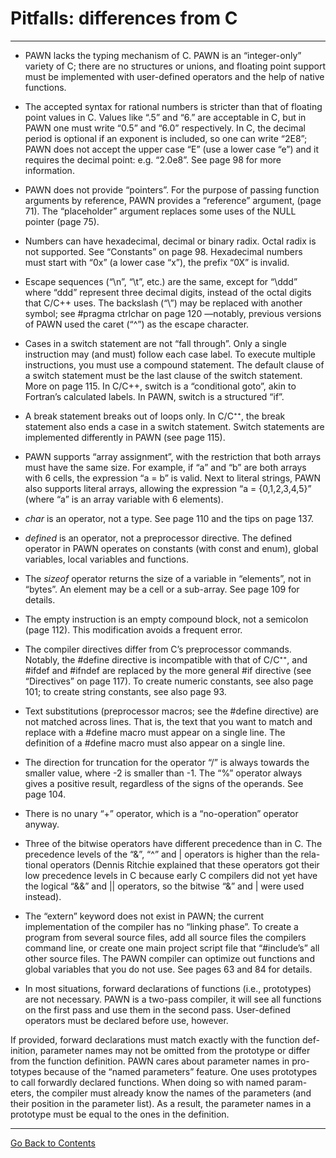 # Pitfalls: differences from C

---

- PAWN lacks the typing mechanism of C. PAWN is an “integer-only” variety of C; there are no structures or unions, and floating point support must be implemented with user-defined operators and the help of native functions.

- The accepted syntax for rational numbers is stricter than that of floating point values in C. Values like “.5” and “6.” are acceptable in C, but in PAWN one must write “0.5” and “6.0” respectively. In C, the decimal period is optional if an exponent is included, so one can write “2E8”; PAWN does not accept the upper case “E” (use a lower case “e”) and it requires the decimal point: e.g. “2.0e8”. See page 98 for more information.

- PAWN does not provide “pointers”. For the purpose of passing function arguments by reference, PAWN provides a “reference” argument, (page 71). The “placeholder” argument replaces some uses of the NULL pointer (page 75).

- Numbers can have hexadecimal, decimal or binary radix. Octal radix is not supported. See “Constants” on page 98. Hexadecimal numbers must start with “0x” (a lower case “x”), the prefix “0X” is invalid.

- Escape sequences (“\n”, “\t”, etc.) are the same, except for “\ddd” where “ddd” represent three decimal digits, instead of the octal digits that C/C++ uses. The backslash (“\”) may be replaced with another symbol; see #pragma ctrlchar on page 120 —notably, previous versions of PAWN used the caret (“^”) as the escape character.

- Cases in a switch statement are not “fall through”. Only a single instruction may (and must) follow each case label. To execute multiple instructions, you must use a compound statement. The default clause of a switch statement must be the last clause of the switch statement. More on page 115. In C/C++, switch is a “conditional goto”, akin to Fortran’s calculated labels. In PAWN, switch is a structured “if”.

- A break statement breaks out of loops only. In C/C⁺⁺, the break statement also ends a case in a switch statement. Switch statements are implemented differently in PAWN (see page 115).

- PAWN supports “array assignment”, with the restriction that both arrays must have the same size. For example, if “a” and “b” are both arrays with 6 cells, the expression “a = b” is valid. Next to literal strings, PAWN also supports literal arrays, allowing the expression “a = {0,1,2,3,4,5}” (where “a” is an array variable with 6 elements).

- _char_ is an operator, not a type. See page 110 and the tips on page 137.

- _defined_ is an operator, not a preprocessor directive. The defined operator in PAWN operates on constants (with const and enum), global variables, local variables and functions.

- The _sizeof_ operator returns the size of a variable in “elements”, not in “bytes”. An element may be a cell or a sub-array. See page 109 for details.

- The empty instruction is an empty compound block, not a semicolon (page 112). This modification avoids a frequent error.

- The compiler directives differ from C’s preprocessor commands. Notably, the #define directive is incompatible with that of C/C⁺⁺, and #ifdef and #ifndef are replaced by the more general #if directive (see “Directives” on page 117). To create numeric constants, see also page 101; to create string constants, see also page 93.

- Text substitutions (preprocessor macros; see the #define directive) are not matched across lines. That is, the text that you want to match and replace with a #define macro must appear on a single line. The definition of a #define macro must also appear on a single line.

- The direction for truncation for the operator “/” is always towards the smaller value, where -2 is smaller than -1. The “%” operator always gives a positive result, regardless of the signs of the operands. See page 104.

- There is no unary “+” operator, which is a “no-operation” operator anyway.

- Three of the bitwise operators have different precedence than in C. The precedence levels of the “&”, “^” and | operators is higher than the rela- tional operators (Dennis Ritchie explained that these operators got their low precedence levels in C because early C compilers did not yet have the logical “&&” and || operators, so the bitwise “&” and | were used instead).

- The “extern” keyword does not exist in PAWN; the current implementation of the compiler has no “linking phase”. To create a program from several source files, add all source files the compilers command line, or create one main project script file that “#include’s” all other source files. The PAWN compiler can optimize out functions and global variables that you do not use. See pages 63 and 84 for details.

- In most situations, forward declarations of functions (i.e., prototypes) are not necessary. PAWN is a two-pass compiler, it will see all functions on the first pass and use them in the second pass. User-defined operators must be declared before use, however.

If provided, forward declarations must match exactly with the function def-
inition, parameter names may not be omitted from the prototype or differ
from the function definition. PAWN cares about parameter names in pro-
totypes because of the “named parameters” feature. One uses prototypes
to call forwardly declared functions. When doing so with named param-
eters, the compiler must already know the names of the parameters (and
their position in the parameter list). As a result, the parameter names in a
prototype must be equal to the ones in the definition.

---

[Go Back to Contents](00-Contents)
